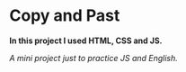 # Copy and Past

**In this project I used HTML, CSS and JS.** 

_A mini project just to practice JS and English._

